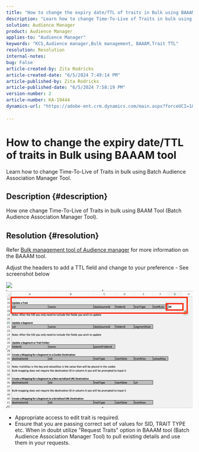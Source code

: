 ```yaml
---
title: "How to change the expiry date/TTL of traits in Bulk using BAAAM tool"
description: "Learn how to change Time-To-Live of Traits in bulk using Batch Audience Association Manager Tool."
solution: Audience Manager
product: Audience Manager
applies-to: "Audience Manager"
keywords: "KCS,Audience manager,Bulk management, BAAAM,Trait TTL"
resolution: Resolution
internal-notes: 
bug: False
article-created-by: Zita Rodricks
article-created-date: "6/5/2024 7:49:14 PM"
article-published-by: Zita Rodricks
article-published-date: "6/5/2024 7:58:19 PM"
version-number: 2
article-number: KA-19444
dynamics-url: "https://adobe-ent.crm.dynamics.com/main.aspx?forceUCI=1&pagetype=entityrecord&etn=knowledgearticle&id=aa7d68ab-7423-ef11-840a-000d3a372703"

---
```

# How to change the expiry date/TTL of traits in Bulk using BAAAM tool


Learn how to change Time-To-Live of Traits in bulk using Batch Audience Association Manager Tool.

## Description {#description}

How one change Time-To-Live of Traits in bulk using BAAM Tool (Batch Audience Association Manager Tool).

## Resolution {#resolution}


Refer [Bulk management tool of Audience manager](https://experienceleague.adobe.com/en/docs/audience-manager/user-guide/reference/bulk-management-tools/bulk-management-intro) for more information on the BAAAM tool.

Adjust the headers to add a TTL field and change to your preference - See screenshot below

![](about:blank)![](assets/4bbed5f6-20d0-ec11-a7b5-0022480a8753.png)



- Appropriate access to edit trait is required.
- Ensure that you are passing correct set of values for SID, TRAIT TYPE etc. When in doubt utilize "Request Traits" option in BAAAM tool (Batch Audience Association Manager Tool) to pull existing details and use them in your requests.


